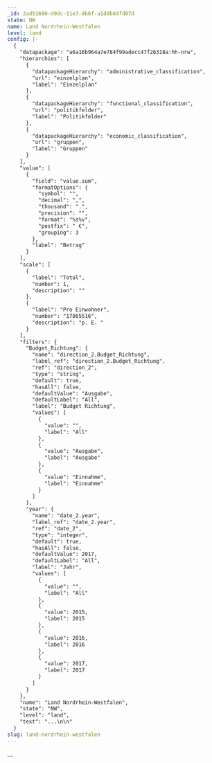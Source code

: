 ```yaml
---
_id: 2ad51690-d9dc-11e7-9b6f-a1ddb64fd07d
state: NW
name: Land Nordrhein-Westfalen
level: land
config: |-
  {
    "datapackage": "a6a16b964a7e784f99adecc47f26318a:hh-nrw",
    "hierarchies": [
      {
        "datapackageHierarchy": "administrative_classification",
        "url": "einzelplan",
        "label": "Einzelplan"
      },
      {
        "datapackageHierarchy": "functional_classification",
        "url": "politikfelder",
        "label": "Politikfelder"
      },
      {
        "datapackageHierarchy": "economic_classification",
        "url": "gruppen",
        "label": "Gruppen"
      }
    ],
    "value": [
      {
        "field": "value.sum",
        "formatOptions": {
          "symbol": "",
          "decimal": ",",
          "thousand": ".",
          "precision": "",
          "format": "%s%v",
          "postfix": " €",
          "grouping": 3
        },
        "label": "Betrag"
      }
    ],
    "scale": [
      {
        "label": "Total",
        "number": 1,
        "description": ""
      },
      {
        "label": "Pro Einwohner",
        "number": "17865516",
        "description": "p. E. "
      }
    ],
    "filters": {
      "Budget_Richtung": {
        "name": "direction_2.Budget_Richtung",
        "label_ref": "direction_2.Budget_Richtung",
        "ref": "direction_2",
        "type": "string",
        "default": true,
        "hasAll": false,
        "defaultValue": "Ausgabe",
        "defaultLabel": "All",
        "label": "Budget Richtung",
        "values": [
          {
            "value": "",
            "label": "All"
          },
          {
            "value": "Ausgabe",
            "label": "Ausgabe"
          },
          {
            "value": "Einnahme",
            "label": "Einnahme"
          }
        ]
      },
      "year": {
        "name": "date_2.year",
        "label_ref": "date_2.year",
        "ref": "date_2",
        "type": "integer",
        "default": true,
        "hasAll": false,
        "defaultValue": 2017,
        "defaultLabel": "All",
        "label": "Jahr",
        "values": [
          {
            "value": "",
            "label": "All"
          },
          {
            "value": 2015,
            "label": 2015
          },
          {
            "value": 2016,
            "label": 2016
          },
          {
            "value": 2017,
            "label": 2017
          }
        ]
      }
    },
    "name": "Land Nordrhein-Westfalen",
    "state": "NW",
    "level": "land",
    "text": "...\n\n"
  }
slug: land-nordrhein-westfalen
---
```

...
